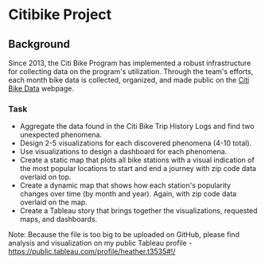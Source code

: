# Citibike Project

## Background
Since 2013, the Citi Bike Program has implemented a robust infrastructure for collecting data on the program's utilization. Through the team's efforts, each month bike data is collected, organized, and made public on the [Citi Bike Data](https://www.citibikenyc.com/system-data) webpage.

### Task
* Aggregate the data found in the Citi Bike Trip History Logs and find two unexpected phenomena.
* Design 2-5 visualizations for each discovered phenomena (4-10 total).
* Use visualizations to design a dashboard for each phenomena.
* Create a static map that plots all bike stations with a visual indication of the most popular locations to start and end a journey with zip code data overlaid on top.
* Create a dynamic map that shows how each station's popularity changes over time (by month and year). Again, with zip code data overlaid on the map.
* Create a Tableau story that brings together the visualizations, requested maps, and dashboards.

Note: Because the file is too big to be uploaded on GitHub, please find analysis and visualization on my public Tableau profile - https://public.tableau.com/profile/heather.t3535#!/
